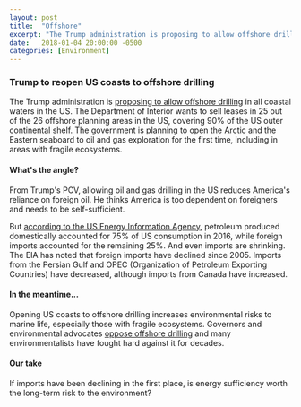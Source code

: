 ```yaml
---
layout: post
title:  "Offshore"
excerpt: "The Trump administration is proposing to allow offshore drilling in all coastal waters in the US."
date:   2018-01-04 20:00:00 -0500
categories: [Environment]
---
```


### Trump to reopen US coasts to offshore drilling

The Trump administration is <a href="https://www.bloomberg.com/news/articles/2018-01-04/trump-seen-urging-all-u-s-coastal-waters-be-opened-to-drilling" target="_blank">proposing to allow offshore drilling</a> in all coastal waters in the US. The Department of Interior wants to sell leases in 25 out of the 26 offshore planning areas in the US, covering 90% of the US outer continental shelf. The government is planning to open the Arctic and the Eastern seaboard to oil and gas exploration for the first time, including in areas with fragile ecosystems.

#### What's the angle?

From Trump's POV, allowing oil and gas drilling in the US reduces America's reliance on foreign oil. He thinks America is too dependent on foreigners and needs to be self-sufficient.

But <a href="https://www.eia.gov/energyexplained/index.cfm?page=oil_imports" target="_blank">according to the US Energy Information Agency</a>, petroleum produced domestically accounted for 75% of US consumption in 2016, while foreign imports accounted for the remaining 25%. And even imports are shrinking. The EIA has noted that foreign imports have declined since 2005. Imports from the Persian Gulf and OPEC (Organization of Petroleum Exporting Countries) have decreased, although imports from Canada have increased. 

#### In the meantime...

Opening US coasts to offshore drilling increases environmental risks to marine life, especially those with fragile ecosystems. Governors and environmental advocates <a href="https://www.nytimes.com/2018/01/04/climate/trump-offshore-drilling.html?_r=0" target="_blank">oppose offshore drilling</a> and many environmentalists have fought hard against it for decades.

#### Our take

If imports have been declining in the first place, is energy sufficiency worth the long-term risk to the environment?
